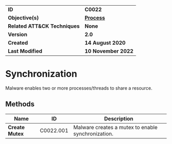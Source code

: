 <table>
<tr>
<td><b>ID</b></td>
<td><b>C0022</b></td>
</tr>
<tr>
<td><b>Objective(s)</b></td>
<td><b><a href="../process">Process</a></b></td>
</tr>
<tr>
<td><b>Related ATT&CK Techniques</b></td>
<td><b>None</b></td>
</tr>
<tr>
<td><b>Version</b></td>
<td><b>2.0</b></td>
</tr>
<tr>
<td><b>Created</b></td>
<td><b>14 August 2020</b></td>
</tr>
<tr>
<td><b>Last Modified</b></td>
<td><b>10 November 2022</b></td>
</tr>
</table>


# Synchronization

Malware enables two or more processes/threads to share a resource. 

## Methods

|Name|ID|Description|
|---|---|---|
|**Create Mutex**|C0022.001|Malware creates a mutex to enable synchronization.|
